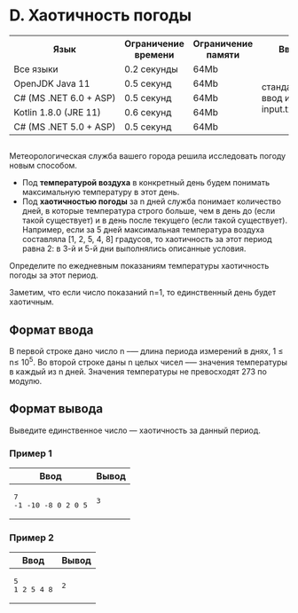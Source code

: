 ﻿<div class="problem-statement">
   <div class="header">
      <h1 class="title">D. Хаотичность погоды</h1>
      <table>
         <tbody><tr>
            <th>Язык</th>
            <th>Ограничение времени</th>
            <th>Ограничение памяти</th>
            <th>Ввод</th>
            <th>Вывод</th>
         </tr>
         <tr>
            <td width="1%">Все языки</td>
            <td>0.2&nbsp;секунды</td>
            <td>64Mb</td>
            <td rowspan="5">стандартный ввод или input.txt</td>
            <td rowspan="5">стандартный вывод или output.txt</td>
         </tr>
         <tr>
            <td>
               <nobr>OpenJDK Java 11</nobr>
            </td>
            <td>0.5&nbsp;секунд</td>
            <td>64Mb</td>
         </tr>
         <tr>
            <td>
               <nobr>C# (MS .NET 6.0 + ASP)</nobr>
            </td>
            <td>0.5&nbsp;секунд</td>
            <td>64Mb</td>
         </tr>
         <tr>
            <td>
               <nobr>Kotlin 1.8.0 (JRE 11)</nobr>
            </td>
            <td>0.6&nbsp;секунд</td>
            <td>64Mb</td>
         </tr>
         <tr>
            <td>
               <nobr>C# (MS .NET 5.0 + ASP)</nobr>
            </td>
            <td>0.5&nbsp;секунд</td>
            <td>64Mb</td>
         </tr>
      </tbody></table>
   </div>
   <h2></h2>
   <div class="legend"><span style="">
         <p>Метеорологическая служба вашего города решила исследовать погоду новым способом. 
            </p><ul>
               <li>Под <span style="font-weight:bold;">температурой воздуха</span> в конкретный день будем понимать максимальную температуру в этот день. 
               </li>
               <li>Под <span style="font-weight:bold;">хаотичностью погоды</span> за <span class="tex-math-text">n</span> дней служба понимает количество дней, в которые температура строго больше, чем в день до (если такой существует) и в день
                  после текущего (если такой существует). Например, если за 5 дней максимальная температура воздуха составляла <span class="tex-math-text">[1, 2, 5, 4, 8]</span> градусов, то хаотичность за этот период равна 2: в 3-й и 5-й дни выполнялись описанные условия. 
               </li>
            </ul>
         <p></p></span><p>Определите по ежедневным показаниям температуры хаотичность погоды за этот период.</p>
      <p>Заметим, что если число показаний <span class="tex-math-text">n=1</span>, то единственный день будет хаотичным.
      </p>
   </div>
   <h2>Формат ввода</h2>
   <div class="input-specification"><span style="">
         <p>В первой строке дано число <span class="tex-math-text">n</span> –— длина периода измерений в днях, <span class="tex-math-text">1 ≤ n≤ 10<sup>5</sup></span>. Во второй строке даны <span class="tex-math-text">n</span> целых чисел –— значения температуры в каждый из <span class="tex-math-text">n</span> дней. Значения температуры не превосходят <span class="tex-math-text">273</span> по модулю.
         </p></span></div>
   <h2>Формат вывода</h2>
   <div class="output-specification"><span style="">
         <p>Выведите единственное число — хаотичность за данный период.</p></span></div>
   <h3>Пример 1</h3>
   <table class="sample-tests">
      <thead>
         <tr>
            <th>Ввод<div class="problem__copy-sample"></div></th>
            <th>Вывод<div class="problem__copy-sample"></div></th>
         </tr>
      </thead>
      <tbody>
         <tr>
            <td><pre>7
-1 -10 -8 0 2 0 5
</pre></td>
            <td><pre>3
</pre></td>
         </tr>
      </tbody>
   </table>
   <h3>Пример 2</h3>
   <table class="sample-tests">
      <thead>
         <tr>
            <th>Ввод<div class="problem__copy-sample"></div></th>
            <th>Вывод<div class="problem__copy-sample"></div></th>
         </tr>
      </thead>
      <tbody>
         <tr>
            <td><pre>5
1 2 5 4 8
</pre></td>
            <td><pre>2
</pre></td>
         </tr>
      </tbody>
   </table>
</div>